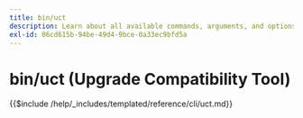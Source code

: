 ```yaml
---
title: bin/uct
description: Learn about all available commands, arguments, and options for the Upgrade Compatibility Tool.
exl-id: 06cd615b-94be-49d4-9bce-0a33ec9bfd5a
---
```

# bin/uct (Upgrade Compatibility Tool)

{{$include /help/_includes/templated/reference/cli/uct.md}}
